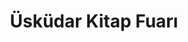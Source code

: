---
order: 2
title:  "Üsküdar Kitap Fuarı"
img: "assets/images/slides/7.jpg"
mobile-img: "assets/images/slides/7m.jpg"
href: "#"
target: #"_blank"
---